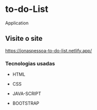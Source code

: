 # to-do-List
 Application

 ## Visite o site
https://jonaspessoa-to-do-list.netlify.app/

### Tecnologias usadas

- HTML

- CSS

- JAVA-SCRIPT

- BOOTSTRAP
